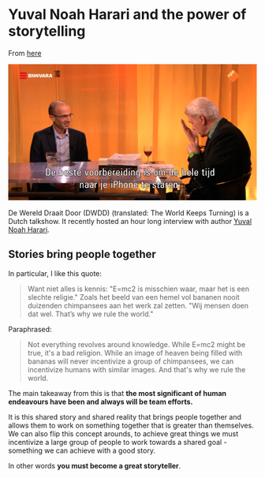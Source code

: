 # Yuval Noah Harari and the power of storytelling

From [here](https://www.nrc.nl/nieuws/2020/02/05/locomotief-harari-overweldigt-van-dis-en-zijn-kijkers-a3989316)

![](assets/2020-02-11_dwdd.png)

De Wereld Draait Door (DWDD) (translated: The World Keeps Turning) is a Dutch
talkshow. It recently hosted an hour long interview with author [Yuval Noah
Harari](https://en.wikipedia.org/wiki/Yuval_Noah_Harari).

## Stories bring people together

In particular, I like this quote:

>Want niet alles is kennis: "E=mc2 is misschien waar, maar het is een
slechte religie." Zoals het beeld van een hemel vol bananen nooit duizenden
chimpansees aan het werk zal zetten. "Wij mensen doen dat wel. That’s why we
rule the world."

Paraphrased: 

>Not everything revolves around knowledge. While E=mc2 might be true, it's a
bad religion. While an image of heaven being filled with bananas will
never incentivize a group of chimpansees, we can incentivize humans with similar images. And that's why we rule the world.

The main takeaway from this is that **the most significant of human
endeavours have been and always will be team efforts.**

It is this shared story and shared reality that brings people together and allows them to work on something together that is greater than themselves. We can also flip this concept arounds, to achieve great things we must incentivize a large group of people to work towards a shared goal - something we can achieve with a good story. 

In other words **you must become a great storyteller**.

